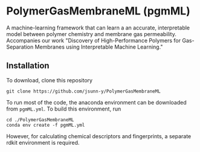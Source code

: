 # PolymerGasMembraneML (pgmML)
A machine-learning framework that can learn a an accurate, interpretable model between polymer chemistry and membrane gas permeability. Accompanies our work "Discovery of High-Performance Polymers for Gas-Separation Membranes using Interpretable Machine Learning."

## Installation
To download, clone this repository
```
git clone https://github.com/jsunn-y/PolymerGasMembraneML
```
To run most of the code, the anaconda environment can be downloaded from `pgmML.yml`. To build this environment, run
```
cd ./PolymerGasMembraneML
conda env create -f pgmML.yml
```
However, for calculating chemical descriptors and fingerprints, a separate rdkit environment is required.
